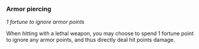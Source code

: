 
### Armor piercing

_1 fortune to ignore armor points_

When hitting with a lethal weapon, you may choose to spend 1 fortune point to ignore any armor points, and thus directly deal hit points damage.
